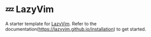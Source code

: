 # 💤 LazyVim

A starter template for [LazyVim](https://github.com/LazyVim/LazyVim).
Refer to the documentation(https://lazyvim.github.io/installation) to get started.
